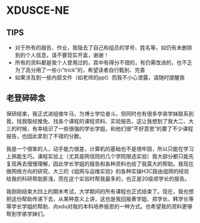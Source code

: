 # XDUSCE-NE

## TIPS

- 对于所有的报告、作业，我隐去了自己和组员的学号、姓名等，如仍有未删除到的个人信息，请不要现实开盒，谢谢！
- 所有的资料都是我个人曾用过的，其中有得分不错的，有仍需改进的，也不乏为了高分用了一些小“trick”的，希望读者自行甄别、完善
- 如果涉及到一些内部文件（如老师的ppt）而我不小心泄露，请随时提醒我


## 老登碎碎念

​保研结束，我正式进组做牛马，为博士学位奋斗。但同时也有很多学弟学妹联系到我，找我取经推免、找各个课程的课程资料、实验报告。这让我想到了我大二、大三的时候，有幸结识了一些很强的学长学姐，和他们很“不好意思”的要了不少课程报告，也因此拿到了不错的分数。

​我是一个很笨的人，动手能力很差，计算机的基础也不是很牢固，所以只能在学习上熟能生巧。课程实验上（尤其是网信院的几个学院限选实验）我大部分都只能先复现再去慢慢理解，因此学长学姐的报告和各种资料也给了我莫大的帮助。我现在做网络方向的研究，大三的《组网与运维实验》的各种实操H3C路由组网的经验给我的科研帮助匪浅，而在这个实验时帮我最多的，也正是20级郑学长的报告。

​我刚刚结束大四上的期末考试，大学期间的所有课程也正式结束了。现在，我也想把这份帮助传递下去，从某种意义上讲，这也是我回报黄学姐、郑学长、韩学长等等学长学姐的帮助、向xdu对我的本科培养报恩的一种方式。也希望我的资料更够帮到学弟学妹们。
